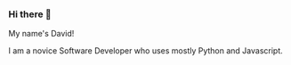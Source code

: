 <h3>Hi there 👋<br /></h3>

My name's David! <br />

I am a novice Software Developer who uses mostly Python and Javascript. <br />
